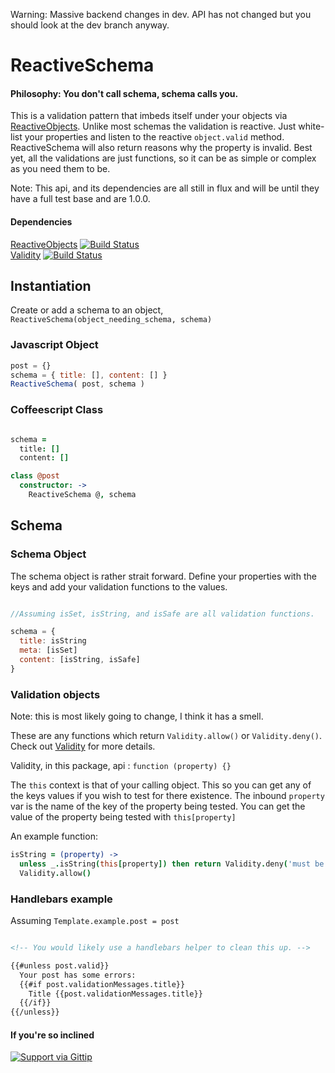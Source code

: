 Warning: Massive backend changes in dev. API has not changed but you should look at the dev branch anyway.


ReactiveSchema
======================

#### Philosophy: You don't call schema, schema calls you. 
This is a validation pattern that imbeds itself under your objects via [ReactiveObjects](https://github.com/CMToups/meteor-reactive-objects).
Unlike most schemas the validation is reactive. 
Just white-list your properties and listen to the reactive `object.valid` method. 
ReactiveSchema will also return reasons why the property is invalid. 
Best yet, all the validations are just functions, so it can be as simple or complex as you need them to be.

Note: This api, and its dependencies are all still in flux and will be until they have a full test base and are 1.0.0. 

####  Dependencies
[ReactiveObjects](https://github.com/Meteor-Reaction/meteor-reactive-objects) [![Build Status](https://travis-ci.org/Meteor-Reaction/meteor-reactive-objects.png)](https://travis-ci.org/Meteor-Reaction/meteor-reactive-objects)
<br>
[Validity](https://github.com/Meteor-Reaction/meteor-validity) [![Build Status](https://travis-ci.org/Meteor-Reaction/meteor-validity.png)](https://travis-ci.org/Meteor-Reaction/meteor-validity)

## Instantiation

Create or add a schema to an object, `ReactiveSchema(object_needing_schema, schema)`

### Javascript Object
```javascript
post = {}
schema = { title: [], content: [] }
ReactiveSchema( post, schema )
```

### Coffeescript Class
```coffee

schema =
  title: []
  content: []

class @post  
  constructor: -> 
    ReactiveSchema @, schema
```

## Schema

### Schema Object

The schema object is rather strait forward. 
Define your properties with the keys and add your validation functions to the values.

```javascript

//Assuming isSet, isString, and isSafe are all validation functions.

schema = {
  title: isString
  meta: [isSet]
  content: [isString, isSafe]
}
```
### Validation objects

  Note: this is most likely going to change, I think it has a smell.

These are any functions which return `Validity.allow()` or `Validity.deny()`. 
Check out [Validity](https://github.com/CMToups/meteor-validity)  for more details.

Validity, in this package, api : `function (property) {}`

The `this` context is that of your calling object. 
This so you can get any of the keys values if you wish to test for there existence.
The inbound `property` var is the name of the key of the property being tested.
You can get the value of the property being tested with `this[property]`

An example function:
```coffee
isString = (property) ->
  unless _.isString(this[property]) then return Validity.deny('must be a string')
  Validity.allow()
```

### Handlebars example
Assuming `Template.example.post = post`
```html

<!-- You would likely use a handlebars helper to clean this up. -->

{{#unless post.valid}}
  Your post has some errors:
  {{#if post.validationMessages.title}}
    Title {{post.validationMessages.title}}
  {{/if}}
{{/unless}}

```

#### If you're so inclined
[![Support via Gittip](https://rawgithub.com/twolfson/gittip-badge/0.1.0/dist/gittip.png)](https://www.gittip.com/cmtoups/)



